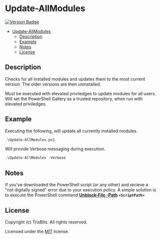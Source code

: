 # Update-AllModules

[![Version Badge](https://img.shields.io/badge/Version-1.0.1-blue)](https://github.com/TrisBits/Update-AllModules/blob/master/src/Update-AllModules.ps1)
<!-- TOC -->

- [Update-AllModules](https://github.com/TrisBits/Update-AllModules/blob/master/src/Update-AllModules.ps1)
  - [Description](#description)
  - [Example](#example)
  - [Notes](#notes)
  - [License](#license)

<!-- /TOC -->

## Description

Checks for all installed modules and updates them to the most current version.  The older versions are then uninstalled.

Must be executed with elevated priviledges to update modules for all users.
Will set the PowerShell Gallery as a trusted repository, when run with elevated priviledges.

## Example

Executing the following, will update all currently installed modules.

```powershell
.\Update-AllModules.ps1
```

Will provide Verbose messaging during execution.

```powershell
.\Update-AllModules -Verbose
```

## Notes

If you've downloaded the PowerShell script (or any other) and recieve a "not digitally signed" error due to your execution policy.
A simple solution is to execute the PowerShell command **[Unblock-File -Path](https://docs.microsoft.com/en-us/powershell/module/microsoft.powershell.utility/unblock-file?view=powershell-7) `<ScriptPath>`**

## License

Copyright (c) TrisBits. All rights reserved.

Licensed under the [MIT](LICENSE) license.
